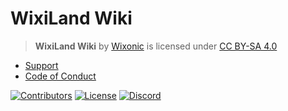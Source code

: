 # WixiLand Wiki

> **WixiLand Wiki** by [Wixonic](https://wixonic.fr) is licensed under [CC BY-SA 4.0](https://creativecommons.org/licenses/by-sa/4.0/)

- [Support](https://github.com/Wixonic/WixiLand-Wiki/blob/Default/.github/SUPPORT.md)
- [Code of Conduct](https://github.com/Wixonic/WixiLand-Wiki/blob/Default/.github/CODE_OF_CONDUCT.md)

[![Contributors](https://img.shields.io/github/contributors/Wixonic/WixiLand-Wiki?color=%2308F&label=Contributors)](https://github.com/Wixonic/WixiLand-Wiki/blob/Default/.github/CONTRIBUTING.md)
[![License](https://img.shields.io/badge/License-CC%20BY--SA%204.0-%23555.svg)](https://github.com/Wixonic/WixiLand-Wiki/blob/Default/LICENSE)
[![Discord](https://img.shields.io/discord/1020663521530351627?logo=discord&logoColor=94ABFC&label=Discord&color=7289DA)](https://go.wixonic.fr/discord)